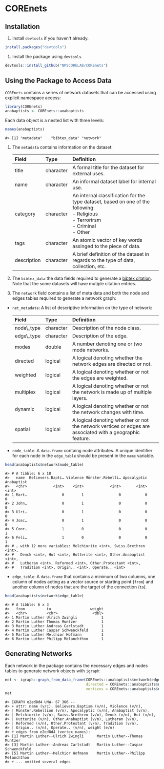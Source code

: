 
COREnets
========

Installation
------------

1.  Install `devtools` if you haven't already.

``` r
install.packages("devtools")
```

1.  Install the package using `devtools`.

``` r
devtools::install_github("NPSCORELAB/COREnets")
```

Using the Package to Access Data
--------------------------------

`COREnets` contains a series of network datasets that can be accessed using explicit namespace access:

``` r
library(COREnets)
anabaptists <- COREnets::anabaptists
```

Each data object is a nested list with three levels:

``` r
names(anabaptists)
```

    #> [1] "metadata"    "bibtex_data" "network"

1.  The `metadata` contains information on the dataset:
    <table class="table table-bordered" style="margin-left: auto; margin-right: auto;">
    <thead>
    <tr>
    <th style="text-align:left;">
    Field
    </th>
    <th style="text-align:left;">
    Type
    </th>
    <th style="text-align:left;">
    Definition
    </th>
    </tr>
    </thead>
    <tbody>
    <tr>
    <td style="text-align:left;">
    title
    </td>
    <td style="text-align:left;">
    character
    </td>
    <td style="text-align:left;">
    A formal title for the dataset for external uses.
    </td>
    </tr>
    <tr>
    <td style="text-align:left;">
    name
    </td>
    <td style="text-align:left;">
    character
    </td>
    <td style="text-align:left;">
    An informal dataset label for internal use.
    </td>
    </tr>
    <tr>
    <td style="text-align:left;">
    category
    </td>
    <td style="text-align:left;">
    character
    </td>
    <td style="text-align:left;">
    An internal classification for the type dataset, based on one of the following: <br>
    -   Religious <br>
    -   Terrorirsm <br>
    -   Criminal <br>
    -   Other
        </td>
        </tr>
        <tr>
        <td style="text-align:left;">
        tags
        </td>
        <td style="text-align:left;">
        character
        </td>
        <td style="text-align:left;">
        An atomic vector of key words assinged to the piece of data.
        </td>
        </tr>
        <tr>
        <td style="text-align:left;">
        description
        </td>
        <td style="text-align:left;">
        character
        </td>
        <td style="text-align:left;">
        A brief definition of the dataset in regards to the type of data, collection, etc.
        </td>
        </tr>
        </tbody>
        </table>

2.  The `bibtex_data` the data fields required to generate a [bibtex citation](https://verbosus.com/bibtex-style-examples.html). Note that the some datasets will have mutiple citation entries.
3.  The `network` field contains a list of meta data and both the node and edges tables required to generate a network graph:

-   `net_metadata`: A list of descriptive information on the type of network:
    <table class="table table-bordered" style="margin-left: auto; margin-right: auto;">
    <thead>
    <tr>
    <th style="text-align:left;">
    Field
    </th>
    <th style="text-align:left;">
    Type
    </th>
    <th style="text-align:left;">
    Definition
    </th>
    </tr>
    </thead>
    <tbody>
    <tr>
    <td style="text-align:left;">
    node\_type
    </td>
    <td style="text-align:left;">
    character
    </td>
    <td style="text-align:left;">
    Description of the node class.
    </td>
    </tr>
    <tr>
    <td style="text-align:left;">
    edge\_type
    </td>
    <td style="text-align:left;">
    character
    </td>
    <td style="text-align:left;">
    Description of the edge.
    </td>
    </tr>
    <tr>
    <td style="text-align:left;">
    modes
    </td>
    <td style="text-align:left;">
    double
    </td>
    <td style="text-align:left;">
    A number denoting one or two mode networks.
    </td>
    </tr>
    <tr>
    <td style="text-align:left;">
    directed
    </td>
    <td style="text-align:left;">
    logical
    </td>
    <td style="text-align:left;">
    A logical denoting whether the network edges are directed or not.
    </td>
    </tr>
    <tr>
    <td style="text-align:left;">
    weighted
    </td>
    <td style="text-align:left;">
    logical
    </td>
    <td style="text-align:left;">
    A logical denoting whether or not the edges are weighted.
    </td>
    </tr>
    <tr>
    <td style="text-align:left;">
    multiplex
    </td>
    <td style="text-align:left;">
    logical
    </td>
    <td style="text-align:left;">
    A logical denoting whether or not the network is made up of multiple layers.
    </td>
    </tr>
    <tr>
    <td style="text-align:left;">
    dynamic
    </td>
    <td style="text-align:left;">
    logical
    </td>
    <td style="text-align:left;">
    A logical denoting whether or not the network changes with time.
    </td>
    </tr>
    <tr>
    <td style="text-align:left;">
    spatial
    </td>
    <td style="text-align:left;">
    logical
    </td>
    <td style="text-align:left;">
    A logical denoting whether or not the network vertices or edges are associated with a geographic feature.
    </td>
    </tr>
    </tbody>
    </table>
-   `node_table`: A `data.frame` containg node attributes. A unique identifier for each node in the `edge_table` should be present in the `name` variable.

``` r
head(anabaptists$network$node_table)
```

    #> # A tibble: 6 x 18
    #>   name  Believers.Bapti… Violence Münster.Rebelli… Apocalyptic Anabaptist
    #>   <chr>            <int>    <int>            <int>       <int>      <int>
    #> 1 Mart…                0        1                0           0          0
    #> 2 John…                0        1                0           0          0
    #> 3 Ulri…                0        1                0           0          0
    #> 4 Joac…                0        1                0           0          0
    #> 5 Conr…                1        0                0           0          1
    #> 6 Feli…                1        0                0           0          1
    #> # … with 12 more variables: Melchiorite <int>, Swiss.Brethren <int>,
    #> #   Denck <int>, Hut <int>, Hutterite <int>, Other.Anabaptist <int>,
    #> #   Lutheran <int>, Reformed <int>, Other.Protestant <int>,
    #> #   Tradition <int>, Origin.. <int>, Operate.. <int>

-   `edge_table`: A `data.frame` that contains a minimum of two columns, one column of nodes acting as a vector source or starting point (`from`) and another column of nodes that are the target of the connection (`to`).

``` r
head(anabaptists$network$edge_table)
```

    #> # A tibble: 6 x 3
    #>   from          to                  weight
    #>   <chr>         <chr>                <dbl>
    #> 1 Martin Luther Ulrich Zwingli           1
    #> 2 Martin Luther Thomas Muntzer           1
    #> 3 Martin Luther Andreas Carlstadt        1
    #> 4 Martin Luther Caspar Schwenckfeld      1
    #> 5 Martin Luther Melchior Hofmann         1
    #> 6 Martin Luther Philipp Melanchthon      1

Generating Networks
-------------------

Each network in the package contains the necessary edges and nodes tables to generate network objects with `igraph`:

``` r
net <- igraph::graph_from_data_frame(COREnets::anabaptists$network$edge_table,
                                     directed = COREnets::anabaptists$network$metadata$directed,
                                     vertices = COREnets::anabaptists$network$node_table)
net
```

    #> IGRAPH e2ed8d4 UNW- 67 366 -- 
    #> + attr: name (v/c), Believers.Baptism (v/n), Violence (v/n),
    #> | Münster.Rebellion (v/n), Apocalyptic (v/n), Anabaptist (v/n),
    #> | Melchiorite (v/n), Swiss.Brethren (v/n), Denck (v/n), Hut (v/n),
    #> | Hutterite (v/n), Other.Anabaptist (v/n), Lutheran (v/n),
    #> | Reformed (v/n), Other.Protestant (v/n), Tradition (v/n),
    #> | Origin.. (v/n), Operate.. (v/n), weight (e/n)
    #> + edges from e2ed8d4 (vertex names):
    #> [1] Martin Luther--Ulrich Zwingli      Martin Luther--Thomas Muntzer     
    #> [3] Martin Luther--Andreas Carlstadt   Martin Luther--Caspar Schwenckfeld
    #> [5] Martin Luther--Melchior Hofmann    Martin Luther--Philipp Melanchthon
    #> + ... omitted several edges
